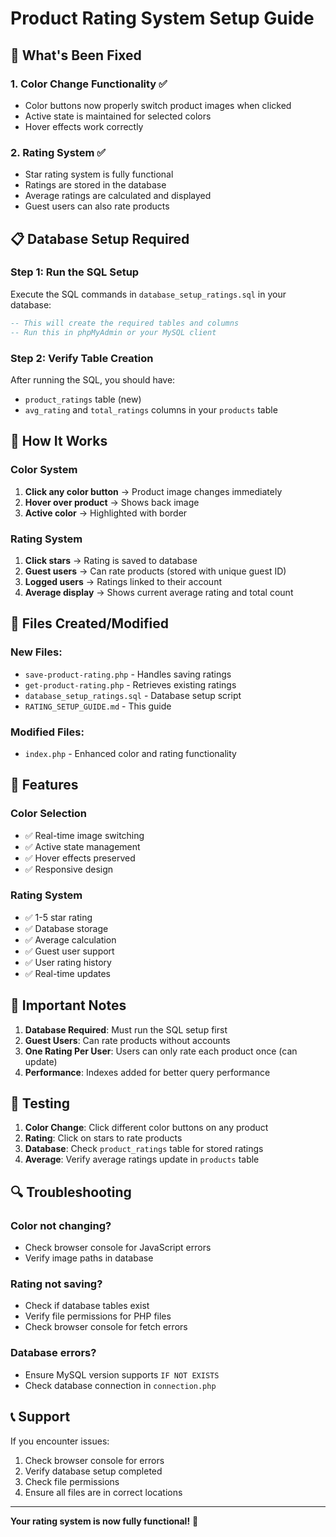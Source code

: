 # Product Rating System Setup Guide

## 🚀 What's Been Fixed

### 1. **Color Change Functionality** ✅
- Color buttons now properly switch product images when clicked
- Active state is maintained for selected colors
- Hover effects work correctly

### 2. **Rating System** ✅
- Star rating system is fully functional
- Ratings are stored in the database
- Average ratings are calculated and displayed
- Guest users can also rate products

## 📋 Database Setup Required

### Step 1: Run the SQL Setup
Execute the SQL commands in `database_setup_ratings.sql` in your database:

```sql
-- This will create the required tables and columns
-- Run this in phpMyAdmin or your MySQL client
```

### Step 2: Verify Table Creation
After running the SQL, you should have:
- `product_ratings` table (new)
- `avg_rating` and `total_ratings` columns in your `products` table

## 🔧 How It Works

### Color System
1. **Click any color button** → Product image changes immediately
2. **Hover over product** → Shows back image
3. **Active color** → Highlighted with border

### Rating System
1. **Click stars** → Rating is saved to database
2. **Guest users** → Can rate products (stored with unique guest ID)
3. **Logged users** → Ratings linked to their account
4. **Average display** → Shows current average rating and total count

## 📁 Files Created/Modified

### New Files:
- `save-product-rating.php` - Handles saving ratings
- `get-product-rating.php` - Retrieves existing ratings
- `database_setup_ratings.sql` - Database setup script
- `RATING_SETUP_GUIDE.md` - This guide

### Modified Files:
- `index.php` - Enhanced color and rating functionality

## 🎯 Features

### Color Selection
- ✅ Real-time image switching
- ✅ Active state management
- ✅ Hover effects preserved
- ✅ Responsive design

### Rating System
- ✅ 1-5 star rating
- ✅ Database storage
- ✅ Average calculation
- ✅ Guest user support
- ✅ User rating history
- ✅ Real-time updates

## 🚨 Important Notes

1. **Database Required**: Must run the SQL setup first
2. **Guest Users**: Can rate products without accounts
3. **One Rating Per User**: Users can only rate each product once (can update)
4. **Performance**: Indexes added for better query performance

## 🧪 Testing

1. **Color Change**: Click different color buttons on any product
2. **Rating**: Click on stars to rate products
3. **Database**: Check `product_ratings` table for stored ratings
4. **Average**: Verify average ratings update in `products` table

## 🔍 Troubleshooting

### Color not changing?
- Check browser console for JavaScript errors
- Verify image paths in database

### Rating not saving?
- Check if database tables exist
- Verify file permissions for PHP files
- Check browser console for fetch errors

### Database errors?
- Ensure MySQL version supports `IF NOT EXISTS`
- Check database connection in `connection.php`

## 📞 Support

If you encounter issues:
1. Check browser console for errors
2. Verify database setup completed
3. Check file permissions
4. Ensure all files are in correct locations

---

**Your rating system is now fully functional!** 🎉
